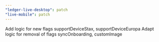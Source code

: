 ```yaml
---
"ledger-live-desktop": patch
"live-mobile": patch
---
```


Add logic for new flags supportDeviceStax, supportDeviceEuropa
Adapt logic for removal of flags syncOnboarding, customImage
